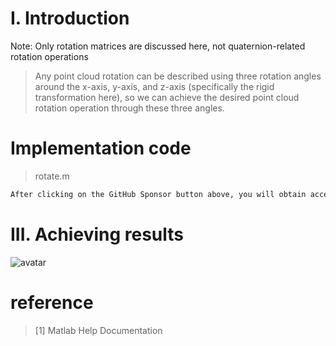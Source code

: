 #  I. Introduction 

Note: Only rotation matrices are discussed here, not quaternion-related rotation operations 

>  Any point cloud rotation can be described using three rotation angles around the x-axis, y-axis, and z-axis (specifically the rigid transformation here), so we can achieve the desired point cloud rotation operation through these three angles. 

#  Implementation code 

>  rotate.m 

 ```python  
After clicking on the GitHub Sponsor button above, you will obtain access permissions to my private code repository ( https://github.com/slowlon/my_code_bar ) to view this blog code. By searching the code number of this blog, you can find the code you need, code number is: 2024020309574063470
 ```  
#  III. Achieving results 

![avatar]( 7115d2c6b6404e63b578de6ef445dc61.png) 

#  reference 

>  [1] Matlab Help Documentation 

